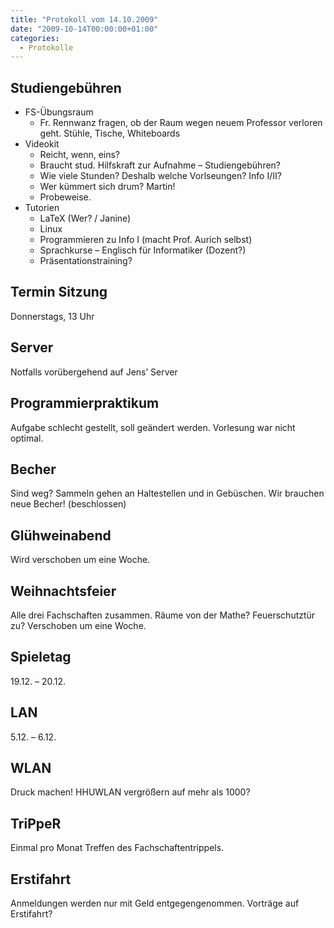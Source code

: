 ```yaml
---
title: "Protokoll vom 14.10.2009"
date: "2009-10-14T00:00:00+01:00"
categories:
  - Protokolle
---
```


## Studiengebühren

- FS-Übungsraum
  - Fr. Rennwanz fragen, ob der Raum wegen neuem Professor verloren geht. Stühle, Tische, Whiteboards
- Videokit
  - Reicht, wenn, eins?
  - Braucht stud. Hilfskraft zur Aufnahme – Studiengebühren?
  - Wie viele Stunden? Deshalb welche Vorlseungen? Info I/II?
  - Wer kümmert sich drum? Martin!
  - Probeweise.
- Tutorien
  - LaTeX (Wer? / Janine)
  - Linux
  - Programmieren zu Info I (macht Prof. Aurich selbst)
  - Sprachkurse – Englisch für Informatiker (Dozent?)
  - Präsentationstraining?

## Termin Sitzung

Donnerstags, 13 Uhr

## Server

Notfalls vorübergehend auf Jens’ Server

## Programmierpraktikum

Aufgabe schlecht gestellt, soll geändert werden. Vorlesung war nicht optimal.

## Becher

Sind weg?
Sammeln gehen an Haltestellen und in Gebüschen. Wir brauchen neue Becher! (beschlossen)

## Glühweinabend

Wird verschoben um eine Woche.

## Weihnachtsfeier

Alle drei Fachschaften zusammen.
Räume von der Mathe?
Feuerschutztür zu?
Verschoben um eine Woche.

## Spieletag

19.12. – 20.12.

## LAN

5.12. – 6.12.

## WLAN

Druck machen! HHUWLAN vergrößern auf mehr als 1000?

## TriPpeR

Einmal pro Monat Treffen des Fachschaftentrippels.

## Erstifahrt

Anmeldungen werden nur mit Geld entgegengenommen. Vorträge auf Erstifahrt?
